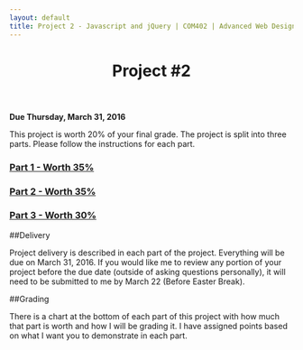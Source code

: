 ```yaml
---
layout: default
title: Project 2 - Javascript and jQuery | COM402 | Advanced Web Design and Development
---
```


<header><h1>Project #2</h1></header>

**Due Thursday, March 31, 2016**

This project is worth 20% of your final grade.  The project is split into three parts.  Please follow the instructions for each part.

### [Part 1 - Worth 35%](04-project2-part1.html)
### [Part 2 - Worth 35%](04-project2-part2.html)
### [Part 3 - Worth 30%](04-project2-part3.html)


##Delivery 

Project delivery is described in each part of the project.  Everything will be due on March 31, 2016.  If you would like me to review any portion of your project before the due date (outside of asking questions personally), it will need to be submitted to me by March 22 (Before Easter Break).

##Grading

There is a chart at the bottom of each part of this project with how much that part is worth and how I will be grading it.  I have assigned points based on what I want you to demonstrate in each part.